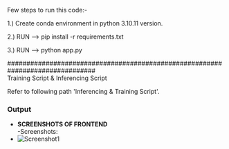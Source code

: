 Few steps to run this code:-    
  
1.) Create conda environment in python 3.10.11 version.  
  
2.) RUN --> pip install -r requirements.txt  
  
3.) RUN --> python app.py  

###############################################################################  
Training Script & Inferencing Script  
  
Refer to following path 'Inferencing & Training Script'.  

### Output  
- **SCREENSHOTS OF FRONTEND**  
-Screenshots:  
- ![Screenshot1](https://github.com/kenil22/Cryptocurrency_Price_Prediction_Using_LSTM/Overall-View.jpg)